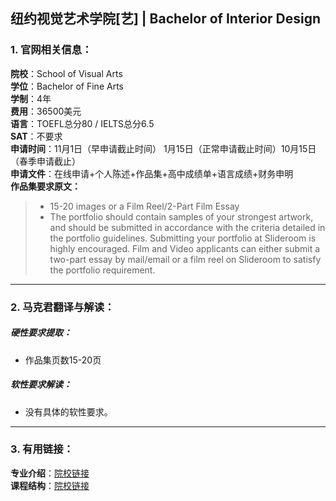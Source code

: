 ## 纽约视觉艺术学院[艺] | Bachelor of Interior Design


### 1. 官网相关信息：

**院校**：School of Visual Arts  
**学位**：Bachelor of Fine Arts   
**学制**：4年  
**费用**：36500美元  
**语言**：TOEFL总分80 / IELTS总分6.5  
**SAT**：不要求    
**申请时间**：11月1日（早申请截止时间） 1月15日（正常申请截止时间）10月15日（春季申请截止）   
**申请文件**：在线申请+个人陈述+作品集+高中成绩单+语言成绩+财务申明  
**作品集要求原文：**   

> - 15-20 images or a Film Reel/2-Part Film Essay  
> - The portfolio should contain samples of your strongest artwork, and should be submitted in accordance with the criteria detailed in the portfolio guidelines. Submitting your portfolio at Slideroom is highly encouraged. Film and Video applicants can either submit a two-part essay by mail/email or a film reel on Slideroom to satisfy the portfolio requirement.





---


### 2. 马克君翻译与解读：

##### 硬性要求提取：
- 作品集页数15-20页


##### 软性要求解读：
- 没有具体的软性要求。


---


### 3. 有用链接：

**专业介绍**：[院校链接](http://www.sva.edu/undergraduate/interior-design)  
**课程结构**：[院校链接](http://www.sva.edu/undergraduate/interior-design/curriculum)
